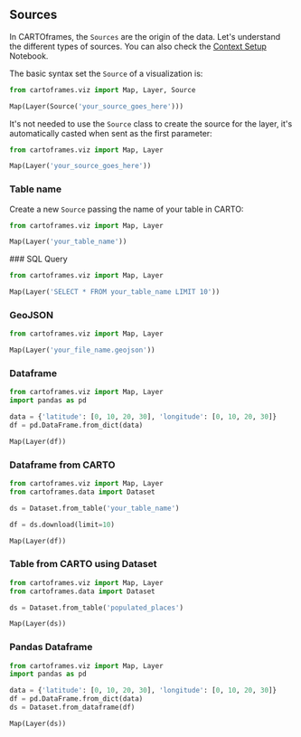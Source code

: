 ## Sources

In CARTOframes, the `Sources` are the origin of the data. Let's understand the different types of sources. You can also check the [Context Setup](https://github.com/CartoDB/cartoframes/blob/master/examples/01_quickstart/02_context_setup.ipynb) Notebook.

The basic syntax set the `Source` of a visualization is:

```py
from cartoframes.viz import Map, Layer, Source

Map(Layer(Source('your_source_goes_here')))
```

It's not needed to use the `Source` class to create the source for the layer, it's automatically casted when sent as the first parameter:

```py
from cartoframes.viz import Map, Layer

Map(Layer('your_source_goes_here'))
```

### Table name

Create a new `Source` passing the name of your table in CARTO:

```py
from cartoframes.viz import Map, Layer

Map(Layer('your_table_name'))
```

### SQL Query

```py
from cartoframes.viz import Map, Layer

Map(Layer('SELECT * FROM your_table_name LIMIT 10'))
```

### GeoJSON

```py
from cartoframes.viz import Map, Layer

Map(Layer('your_file_name.geojson'))
```

### Dataframe

```py
from cartoframes.viz import Map, Layer
import pandas as pd

data = {'latitude': [0, 10, 20, 30], 'longitude': [0, 10, 20, 30]}
df = pd.DataFrame.from_dict(data)

Map(Layer(df))
```

### Dataframe from CARTO

```py
from cartoframes.viz import Map, Layer
from cartoframes.data import Dataset

ds = Dataset.from_table('your_table_name')

df = ds.download(limit=10)

Map(Layer(df))
```

### Table from CARTO using Dataset

```py
from cartoframes.viz import Map, Layer
from cartoframes.data import Dataset

ds = Dataset.from_table('populated_places')

Map(Layer(ds))
```

### Pandas Dataframe

```py
from cartoframes.viz import Map, Layer
import pandas as pd

data = {'latitude': [0, 10, 20, 30], 'longitude': [0, 10, 20, 30]}
df = pd.DataFrame.from_dict(data)
ds = Dataset.from_dataframe(df)

Map(Layer(ds))
```
